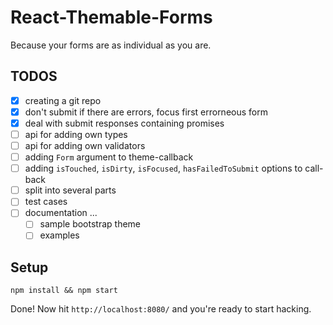 # React-Themable-Forms

Because your forms are as individual as you are.

## TODOS

  - [x] creating a git repo
  - [x] don't submit if there are errors, focus first errorneous form
  - [x] deal with submit responses containing promises
  - [ ] api for adding own types
  - [ ] api for adding own validators
  - [ ] adding `Form` argument to theme-callback
  - [ ] adding `isTouched`, `isDirty`, `isFocused`, `hasFailedToSubmit` options to <Fields> call-back
  - [ ] split into several parts
  - [ ] test cases
  - [ ] documentation ...
    - [ ] sample bootstrap theme
    - [ ] examples

## Setup

```
npm install && npm start
```

Done! Now hit `http://localhost:8080/` and you're ready to start hacking.